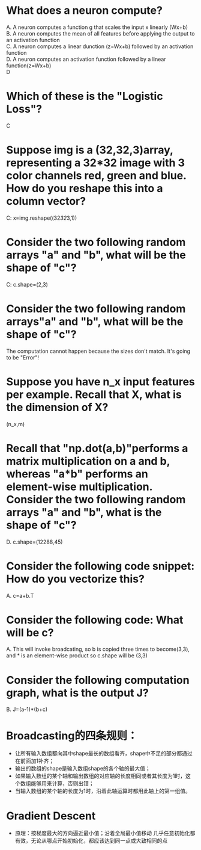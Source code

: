 # What does a neuron compute?
A. A neuron computes a function g that scales the input x linearly (Wx+b)<br>
B. A neuron computes the mean of all features before applying the output to an activation function<br>
C. A neuron computes a linear dunction (z=Wx+b) followed by an activation function<br>
D. A neuron computes an activation function followed by a linear function(z=Wx+b)<br>
D
# Which of these is the "Logistic Loss"?
C
# Suppose img is a (32,32,3)array, representing a 32*32 image with 3 color channels red, green and blue. How do you reshape this into a column vector?
C: x=img.reshape((32*32*3,1))
# Consider the two following random arrays "a" and "b", what will be the shape of "c"?
C: c.shape=(2,3)
# Consider the two following random arrays"a" and "b", what will be the shape of "c"?
The computation cannot happen because the sizes don't match. It's going to be "Error"!
# Suppose you have n_x input features per example. Recall that X, what is the dimension of X?
(n_x,m)
# Recall that "np.dot(a,b)"performs a matrix multiplication on a and b, whereas "a*b" performs an element-wise multiplication. Consider the two following random arrays "a" and "b", what is the shape of "c"?
D. c.shape=(12288,45)
# Consider the following code snippet: How do you vectorize this?
A. c=a+b.T
# Consider the following code: What will be c?
A. This will invoke broadcating, so b is copied three times to become(3,3), and * is an element-wise product so c.shape will be (3,3)
# Consider the following computation graph, what is the output J?
B. J=(a-1)*(b+c)
# Broadcasting的四条规则：
- 让所有输入数组都向其中shape最长的数组看齐，shape中不足的部分都通过在前面加1补齐；
- 输出的数组的shape是输入数组shape的各个轴的最大值；
- 如果输入数组的某个轴和输出数组的对应轴的长度相同或者其长度为1时，这个数组能够用来计算，否则出错；
- 当输入数组的某个轴的长度为1时，沿着此轴运算时都用此轴上的第一组值。
# Gradient Descent
- 原理：按梯度最大的方向逼近最小值；沿着全局最小值移动
几乎任意初始化都有效，无论从哪点开始初始化，都应该达到同一点或大致相同的点

